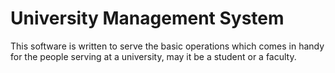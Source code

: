 # University Management System
This software is written to serve the basic operations which comes in handy for the people serving at a university, may it be a student or a faculty.
